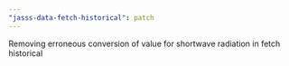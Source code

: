 ```yaml
---
"jasss-data-fetch-historical": patch
---
```


Removing erroneous conversion of value for shortwave radiation in fetch historical

